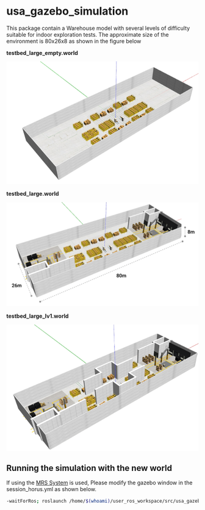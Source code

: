 # usa_gazebo_simulation

This package contain a Warehouse model with several levels of difficulty suitable for indoor exploration tests. The approximate size of the environment is 80x26x8 as shown in the figure below

**testbed_large_empty.world** 

 <img src="media/warehouse_empty.png" width="700">

**testbed_large.world** 

 <img src="media/warehouse_metrics.png" width="700">

**testbed_large_lv1.world** 

 <img src="media/warehouse_lv1.png" width="700">



## Running the simulation with the new world

If using the [MRS System](https://github.com/ctu-mrs/mrs_uav_system) is used, Please modify the gazebo window in the session_horus.yml as shown below.

```bash
-waitForRos; roslaunch /home/$(whoami)/user_ros_workspace/src/usa_gazebo_simulation/launch/simulation_horus.launch world_name:=testbed_large gui:=true
```

